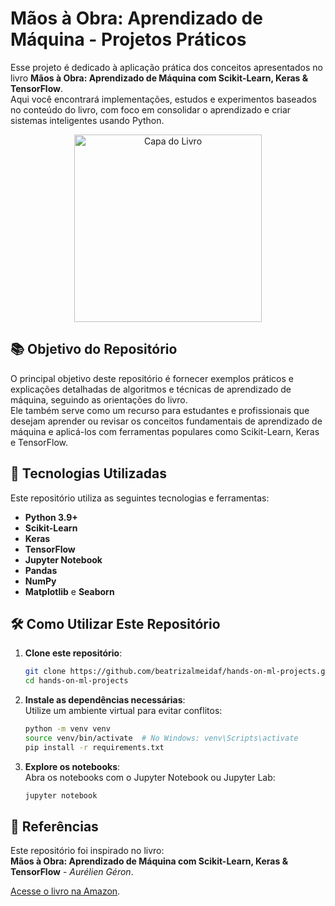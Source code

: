 # Mãos à Obra: Aprendizado de Máquina - Projetos Práticos

Esse projeto é dedicado à aplicação prática dos conceitos apresentados no livro **Mãos à Obra: Aprendizado de Máquina com Scikit-Learn, Keras & TensorFlow**.  
Aqui você encontrará implementações, estudos e experimentos baseados no conteúdo do livro, com foco em consolidar o aprendizado e criar sistemas inteligentes usando Python.

<p align="center">
  <img src="https://github.com/user-attachments/assets/94f7ed59-e1c9-447a-a90c-a8ae0e3a318d" alt="Capa do Livro" width="300"/>
</p>


## 📚 Objetivo do Repositório

O principal objetivo deste repositório é fornecer exemplos práticos e explicações detalhadas de algoritmos e técnicas de aprendizado de máquina, seguindo as orientações do livro.  
Ele também serve como um recurso para estudantes e profissionais que desejam aprender ou revisar os conceitos fundamentais de aprendizado de máquina e aplicá-los com ferramentas populares como Scikit-Learn, Keras e TensorFlow.

## 🚀 Tecnologias Utilizadas

Este repositório utiliza as seguintes tecnologias e ferramentas:

- **Python 3.9+**
- **Scikit-Learn**
- **Keras**
- **TensorFlow**
- **Jupyter Notebook**
- **Pandas**
- **NumPy**
- **Matplotlib** e **Seaborn**

## 🛠️ Como Utilizar Este Repositório

1. **Clone este repositório**:
   ```bash
   git clone https://github.com/beatrizalmeidaf/hands-on-ml-projects.git
   cd hands-on-ml-projects
   ```

2. **Instale as dependências necessárias**:  
   Utilize um ambiente virtual para evitar conflitos:
   ```bash
   python -m venv venv
   source venv/bin/activate  # No Windows: venv\Scripts\activate
   pip install -r requirements.txt
   ```

3. **Explore os notebooks**:  
   Abra os notebooks com o Jupyter Notebook ou Jupyter Lab:
   ```bash
   jupyter notebook
   ```

## 📖 Referências

Este repositório foi inspirado no livro:  
**Mãos à Obra: Aprendizado de Máquina com Scikit-Learn, Keras & TensorFlow** - *Aurélien Géron*.  

[Acesse o livro na Amazon](https://www.amazon.com.br/M%C3%A3os-obra-aprendizado-Scikit-Learn-inteligentes/dp/8550815489/ref=asc_df_8550815489/?tag=googleshopp00-20&linkCode=df0&hvadid=709883381752&hvpos=&hvnetw=g&hvrand=8645558292791321376&hvpone=&hvptwo=&hvqmt=&hvdev=c&hvdvcmdl=&hvlocint=&hvlocphy=9198756&hvtargid=pla-1390910077420&psc=1&mcid=738549eb116a3f84b222a26ab0909b53&gad_source=1).  
